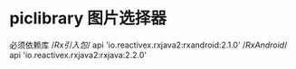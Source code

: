 # piclibrary 图片选择器
必须依赖库
    /*Rx引入包*/
    api 'io.reactivex.rxjava2:rxandroid:2.1.0'
    /*RxAndroid*/
    api 'io.reactivex.rxjava2:rxjava:2.2.0'
